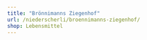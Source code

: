 ```yaml
---
title: "Brönnimanns Ziegenhof"
url: /niederscherli/broennimanns-ziegenhof/
shop: Lebensmittel
---
```

